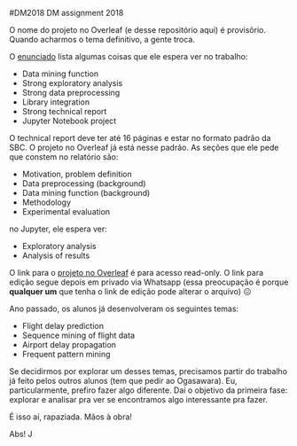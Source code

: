 #DM2018
DM assignment 2018

O nome do projeto no Overleaf (e desse repositório aqui) é provisõrio. Quando acharmos o tema definitivo, a gente troca. 

O [enunciado](http://eic.cefet-rj.br/moodle/pluginfile.php/19439/mod_resource/content/0/Project%20Assignment.pdf) lista algumas coisas que ele espera ver no trabalho:
* Data mining function
* Strong exploratory analysis
* Strong data preprocessing
* Library integration
* Strong technical report
* Jupyter Notebook project

O technical report deve ter até 16 páginas e estar no formato padrão da SBC. O projeto no Overleaf já está nesse padrão.
As seções que ele pede que constem no relatório são:
* Motivation, problem definition
* Data preprocessing (background)
* Data mining function (background)
* Methodology
* Experimental evaluation

no Jupyter, ele espera ver:
* Exploratory analysis
* Analysis of results

O link para o [projeto no Overleaf](https://www.overleaf.com/read/xhqshhgxvkjw) é para acesso read-only. O link para edição segue depois em privado via Whatsapp (essa preocupação é porque **qualquer um** que tenha o link de edição pode alterar o arquivo) :confounded: 

Ano passado, os alunos já desenvolveram os seguintes temas:
* Flight delay prediction
* Sequence mining of flight data
* Airport delay propagation
* Frequent pattern mining

Se decidirmos por explorar um desses temas, precisamos partir do trabalho já feito pelos outros alunos (tem que pedir ao Ogasawara). Eu, particularmente, prefiro fazer algo diferente. Daí o objetivo da primeira fase: explorar e analisar pra ver se encontramos algo interessante pra fazer.

É isso aí, rapaziada. Mãos à obra!

Abs!
J
